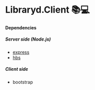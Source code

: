 # Libraryd.Client 📚💻



#### Dependencies

##### Server side (Node.js)
* [express](https://www.npmjs.com/package/express)
* [hbs](https://www.npmjs.com/package/hbs)

##### Client side
* bootstrap